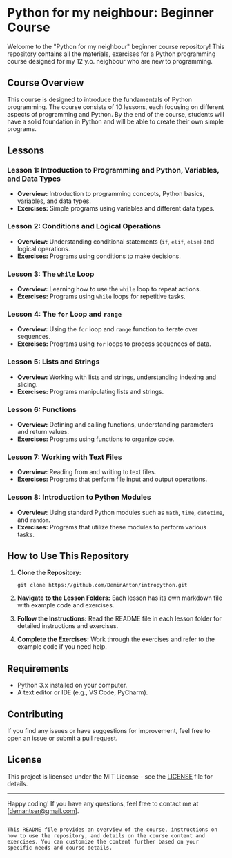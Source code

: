 # Python for my neighbour: Beginner Course

Welcome to the "Python for my neighbour" beginner course repository! This repository contains all the materials, exercises  for a Python programming course designed for my 12 y.o. neighbour who are new to programming.

## Course Overview

This course is designed to introduce the fundamentals of Python programming. The course consists of 10 lessons, each focusing on different aspects of programming and Python. By the end of the course, students will have a solid foundation in Python and will be able to create their own simple programs.

## Lessons

### Lesson 1: Introduction to Programming and Python, Variables, and Data Types
- **Overview:** Introduction to programming concepts, Python basics, variables, and data types.
- **Exercises:** Simple programs using variables and different data types.

### Lesson 2: Conditions and Logical Operations
- **Overview:** Understanding conditional statements (`if`, `elif`, `else`) and logical operations.
- **Exercises:** Programs using conditions to make decisions.

### Lesson 3: The `while` Loop
- **Overview:** Learning how to use the `while` loop to repeat actions.
- **Exercises:** Programs using `while` loops for repetitive tasks.

### Lesson 4: The `for` Loop and `range`
- **Overview:** Using the `for` loop and `range` function to iterate over sequences.
- **Exercises:** Programs using `for` loops to process sequences of data.

### Lesson 5: Lists and Strings
- **Overview:** Working with lists and strings, understanding indexing and slicing.
- **Exercises:** Programs manipulating lists and strings.

### Lesson 6: Functions
- **Overview:** Defining and calling functions, understanding parameters and return values.
- **Exercises:** Programs using functions to organize code.

### Lesson 7: Working with Text Files
- **Overview:** Reading from and writing to text files.
- **Exercises:** Programs that perform file input and output operations.

### Lesson 8: Introduction to Python Modules
- **Overview:** Using standard Python modules such as `math`, `time`, `datetime`, and `random`.
- **Exercises:** Programs that utilize these modules to perform various tasks.

## How to Use This Repository

1. **Clone the Repository:**
   ```
   git clone https://github.com/DeminAnton/intropython.git
   ```

2. **Navigate to the Lesson Folders:**
   Each lesson has its own markdown file with example code and exercises.


3. **Follow the Instructions:**
   Read the README file in each lesson folder for detailed instructions and exercises.

4. **Complete the Exercises:**
   Work through the exercises and refer to the example code if you need help.

## Requirements

- Python 3.x installed on your computer.
- A text editor or IDE (e.g., VS Code, PyCharm).

## Contributing

If you find any issues or have suggestions for improvement, feel free to open an issue or submit a pull request.

## License

This project is licensed under the MIT License - see the [LICENSE](LICENSE) file for details.

---

Happy coding! If you have any questions, feel free to contact me at [demantser@gmail.com].
```

This README file provides an overview of the course, instructions on how to use the repository, and details on the course content and exercises. You can customize the content further based on your specific needs and course details.